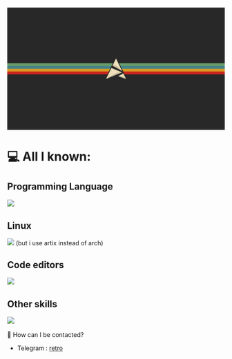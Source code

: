 ![](https://github.com/retrovisionagain/retrovisionagain/blob/main/artix.png)
# 💻 All I known:
## Programming Language
![](https://skillicons.dev/icons?i=html,css,js,dart,c,py)
## Linux
![](https://skillicons.dev/icons?i=arch,linux) (but i use artix instead of arch)
## Code editors
![](https://skillicons.dev/icons?i=neovim,vscodium)
## Other skills
![](https://skillicons.dev/icons?i=github)

💬 How can I be contacted?

* Telegram : <a href="https://t.me/veryretroinfo" target="_blank">retro</a>

